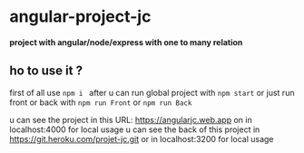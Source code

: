 # angular-project-jc

#### project with angular/node/express with one to many relation 

## ho to use it ? 

first of all use `npm i `
after u can run global project with `npm start` or just run front or back with `npm run Front` or `npm run Back`

u can see the project in this URL: https://angularjc.web.app on in localhost:4000 for local usage
u can see the back of this project in https://git.heroku.com/projet-jc.git or in localhost:3200 for local usage 

